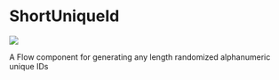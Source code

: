 # ShortUniqueId

[<img src="https://raw.githubusercontent.com/afawcett/githubsfdeploy/master/deploy.png">](https://githubsfdeploy.herokuapp.com/?owner=dannysummerlin&repo=Flow-ShortUniqueId&ref=main)

A Flow component for generating any length randomized alphanumeric unique IDs
